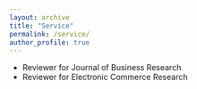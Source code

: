 ```yaml
---
layout: archive
title: "Service"
permalink: /service/
author_profile: true
---
```

- Reviewer for Journal of Business Research
- Reviewer for Electronic Commerce Research

